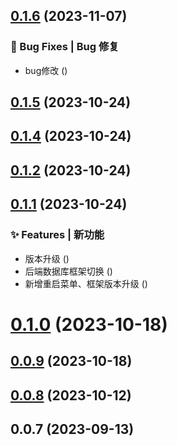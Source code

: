 ## [0.1.6](https://github.com/fangcongyang/video/compare/v0.1.5...v0.1.6) (2023-11-07)


### 🐛 Bug Fixes | Bug 修复

* bug修改 ([](https://github.com/fangcongyang/video/commit/9c64e81))



## [0.1.5](https://github.com/fangcongyang/video/compare/v0.1.4...v0.1.5) (2023-10-24)



## [0.1.4](https://github.com/fangcongyang/video/compare/v0.1.2...v0.1.4) (2023-10-24)



## [0.1.2](https://github.com/fangcongyang/video/compare/v0.1.1...v0.1.2) (2023-10-24)



## [0.1.1](https://github.com/fangcongyang/video/compare/v0.1.0...v0.1.1) (2023-10-24)


### ✨ Features | 新功能

* 版本升级 ([](https://github.com/fangcongyang/video/commit/c040c07))
* 后端数据库框架切换 ([](https://github.com/fangcongyang/video/commit/6c24cc2))
* 新增重启菜单、框架版本升级 ([](https://github.com/fangcongyang/video/commit/3417459))



# [0.1.0](https://github.com/fangcongyang/video/compare/v0.0.9...v0.1.0) (2023-10-18)



## [0.0.9](https://github.com/fangcongyang/video/compare/v0.0.8...v0.0.9) (2023-10-18)



## [0.0.8](https://github.com/fangcongyang/video/compare/v0.0.7...v0.0.8) (2023-10-12)



## 0.0.7 (2023-09-13)



